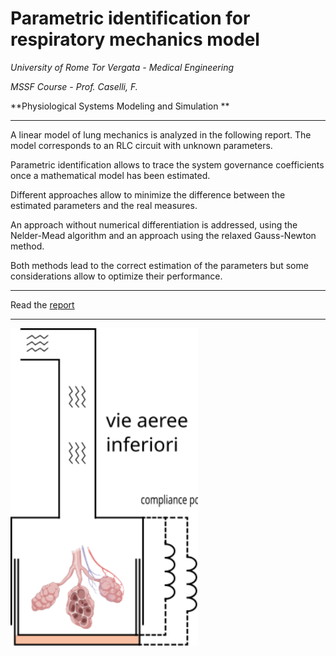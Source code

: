 # Parametric identification for respiratory mechanics model

_University of Rome Tor Vergata - Medical Engineering_

_MSSF Course - Prof. Caselli, F._

**Physiological Systems Modeling and Simulation **


---

A linear model of lung mechanics is analyzed in the following report. The model corresponds to an RLC circuit with unknown parameters.

Parametric identification allows to trace the system governance coefficients once a mathematical model has been estimated.

Different approaches allow to minimize the difference between the estimated parameters and the real measures.

An approach without numerical differentiation is addressed, using the Nelder-Mead algorithm and an approach using the relaxed Gauss-Newton method.

Both methods lead to the correct estimation of the parameters but some considerations allow to optimize their performance.



---

Read the [report](https://github.com/mastroalex/respiratory-mechanics/blob/main/report/report_respiratory_mechanics.pdf)

---

<img src="https://github.com/mastroalex/respiratory-mechanics/blob/main/code/figures/lung_model.svg" alt="Model" style="width:300px;"> 

